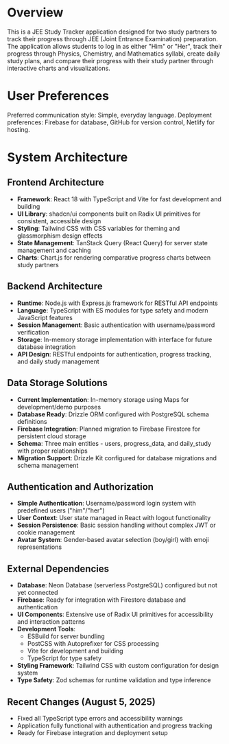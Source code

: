 # Overview

This is a JEE Study Tracker application designed for two study partners to track their progress through JEE (Joint Entrance Examination) preparation. The application allows students to log in as either "Him" or "Her", track their progress through Physics, Chemistry, and Mathematics syllabi, create daily study plans, and compare their progress with their study partner through interactive charts and visualizations.

# User Preferences

Preferred communication style: Simple, everyday language.
Deployment preferences: Firebase for database, GitHub for version control, Netlify for hosting.

# System Architecture

## Frontend Architecture
- **Framework**: React 18 with TypeScript and Vite for fast development and building
- **UI Library**: shadcn/ui components built on Radix UI primitives for consistent, accessible design
- **Styling**: Tailwind CSS with CSS variables for theming and glassmorphism design effects
- **State Management**: TanStack Query (React Query) for server state management and caching
- **Charts**: Chart.js for rendering comparative progress charts between study partners

## Backend Architecture
- **Runtime**: Node.js with Express.js framework for RESTful API endpoints
- **Language**: TypeScript with ES modules for type safety and modern JavaScript features
- **Session Management**: Basic authentication with username/password verification
- **Storage**: In-memory storage implementation with interface for future database integration
- **API Design**: RESTful endpoints for authentication, progress tracking, and daily study management

## Data Storage Solutions
- **Current Implementation**: In-memory storage using Maps for development/demo purposes
- **Database Ready**: Drizzle ORM configured with PostgreSQL schema definitions
- **Firebase Integration**: Planned migration to Firebase Firestore for persistent cloud storage
- **Schema**: Three main entities - users, progress_data, and daily_study with proper relationships
- **Migration Support**: Drizzle Kit configured for database migrations and schema management

## Authentication and Authorization
- **Simple Authentication**: Username/password login system with predefined users ("him"/"her")
- **User Context**: User state managed in React with logout functionality
- **Session Persistence**: Basic session handling without complex JWT or cookie management
- **Avatar System**: Gender-based avatar selection (boy/girl) with emoji representations

## External Dependencies
- **Database**: Neon Database (serverless PostgreSQL) configured but not yet connected
- **Firebase**: Ready for integration with Firestore database and authentication
- **UI Components**: Extensive use of Radix UI primitives for accessibility and interaction patterns
- **Development Tools**: 
  - ESBuild for server bundling
  - PostCSS with Autoprefixer for CSS processing
  - Vite for development and building
  - TypeScript for type safety
- **Styling Framework**: Tailwind CSS with custom configuration for design system
- **Type Safety**: Zod schemas for runtime validation and type inference

## Recent Changes (August 5, 2025)
- Fixed all TypeScript type errors and accessibility warnings
- Application fully functional with authentication and progress tracking
- Ready for Firebase integration and deployment setup